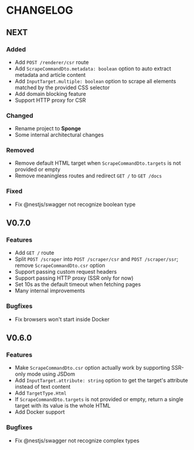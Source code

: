 # CHANGELOG

## NEXT

### Added

- Add `POST /renderer/csr` route
- Add `ScrapeCommandDto.metadata: boolean` option to auto extract metadata and article content
- Add `InputTarget.multiple: boolean` option to scrape all elements matched by the provided CSS selector
- Add domain blocking feature
- Support HTTP proxy for CSR

### Changed

- Rename project to **Sponge**
- Some internal architectural changes

### Removed

- Remove default HTML target when `ScrapeCommandDto.targets` is not provided or empty
- Remove meaningless routes and redirect `GET /` to `GET /docs`

### Fixed

- Fix @nestjs/swagger not recognize boolean type

## V0.7.0

### Features

- Add `GET /` route
- Split `POST /scraper` into `POST /scraper/csr` and `POST /scraper/ssr`; remove `ScrapeCommandDto.csr` option
- Support passing custom request headers
- Support passing HTTP proxy (SSR only for now)
- Set 10s as the default timeout when fetching pages
- Many internal improvements

### Bugfixes

- Fix browsers won't start inside Docker

## V0.6.0

### Features

- Make `ScrapeCommandDto.csr` option actually work by supporting SSR-only mode using JSDom
- Add `InputTarget.attribute: string` option to get the target's attribute instead of text content
- Add `TargetType.Html`
- If `ScrapeCommandDto.targets` is not provided or empty, return a single target with its value is the whole HTML
- Add Docker support

### Bugfixes

- Fix @nestjs/swagger not recognize complex types
